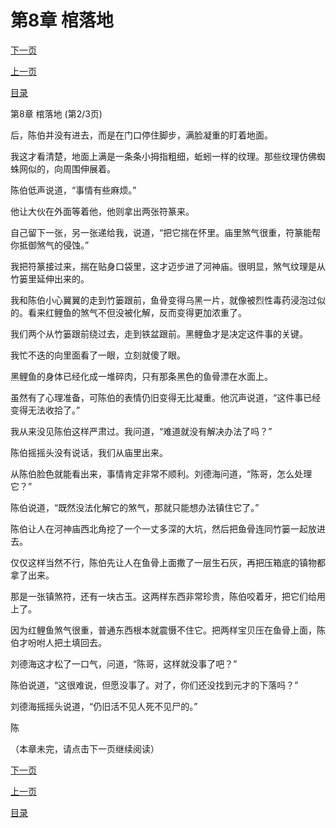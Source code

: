 <h1>第8章  棺落地</h1>
            <div><p><a href="./0023_%E7%AC%AC8%E7%AB%A0_%E6%A3%BA%E8%90%BD%E5%9C%B0.md">下一页</a></p><p><a href="./0021_%E7%AC%AC8%E7%AB%A0_%E6%A3%BA%E8%90%BD%E5%9C%B0.md">上一页</a></p><p><a href="../">目录</a></p></div>
            <div><p>第8章  棺落地 (第2/3页)</p><p>后，陈伯并没有进去，而是在门口停住脚步，满脸凝重的盯着地面。</p><p>我这才看清楚，地面上满是一条条小拇指粗细，蚯蚓一样的纹理。那些纹理仿佛蜘蛛网似的，向周围伸展着。</p><p>陈伯低声说道，“事情有些麻烦。”</p><p>他让大伙在外面等着他，他则拿出两张符篆来。</p><p>自己留下一张，另一张递给我，说道，“把它揣在怀里。庙里煞气很重，符篆能帮你抵御煞气的侵蚀。”</p><p>我把符篆接过来，揣在贴身口袋里，这才迈步进了河神庙。很明显，煞气纹理是从竹篓里延伸出来的。</p><p>我和陈伯小心翼翼的走到竹篓跟前，鱼骨变得乌黑一片，就像被烈性毒药浸泡过似的。看来红鲤鱼的煞气不但没被化解，反而变得更加浓重了。</p><p>我们两个从竹篓跟前绕过去，走到铁盆跟前。黑鲤鱼才是决定这件事的关键。</p><p>我忙不迭的向里面看了一眼，立刻就傻了眼。</p><p>黑鲤鱼的身体已经化成一堆碎肉，只有那条黑色的鱼骨漂在水面上。</p><p>虽然有了心理准备，可陈伯的表情仍旧变得无比凝重。他沉声说道，“这件事已经变得无法收拾了。”</p><p>我从来没见陈伯这样严肃过。我问道，“难道就没有解决办法了吗？”</p><p>陈伯摇摇头没有说话，我们从庙里出来。</p><p>从陈伯脸色就能看出来，事情肯定非常不顺利。刘德海问道，“陈哥，怎么处理它？”</p><p>陈伯说道，“既然没法化解它的煞气，那就只能想办法镇住它了。”</p><p>陈伯让人在河神庙西北角挖了一个一丈多深的大坑，然后把鱼骨连同竹篓一起放进去。</p><p>仅仅这样当然不行，陈伯先让人在鱼骨上面撒了一层生石灰，再把压箱底的镇物都拿了出来。</p><p>那是一张镇煞符，还有一块古玉。这两样东西非常珍贵，陈伯咬着牙，把它们给用上了。</p><p>因为红鲤鱼煞气很重，普通东西根本就震慑不住它。把两样宝贝压在鱼骨上面，陈伯才吩咐人把土填回去。</p><p>刘德海这才松了一口气，问道，“陈哥，这样就没事了吧？”</p><p>陈伯说道，“这很难说，但愿没事了。对了，你们还没找到元才的下落吗？”</p><p>刘德海摇摇头说道，“仍旧活不见人死不见尸的。”</p><p>陈</p><p>（本章未完，请点击下一页继续阅读）</p></div>
            <div><p><a href="./0023_%E7%AC%AC8%E7%AB%A0_%E6%A3%BA%E8%90%BD%E5%9C%B0.md">下一页</a></p><p><a href="./0021_%E7%AC%AC8%E7%AB%A0_%E6%A3%BA%E8%90%BD%E5%9C%B0.md">上一页</a></p><p><a href="../">目录</a></p></div>